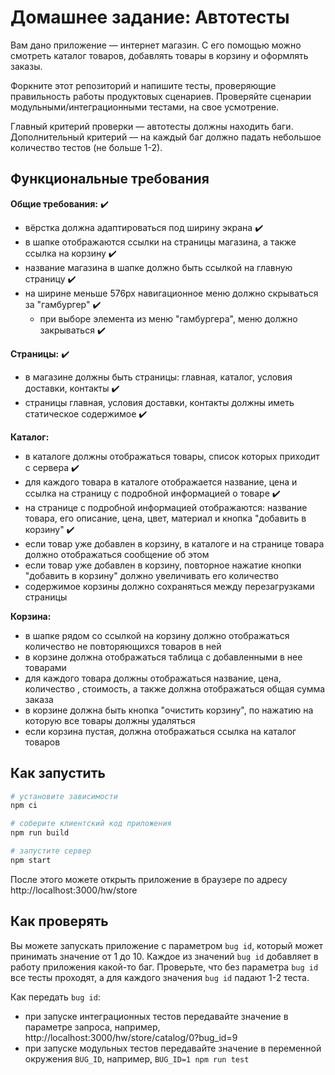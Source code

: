 # Домашнее задание: Автотесты

Вам дано приложение — интернет магазин. С его помощью можно смотреть каталог товаров, добавлять товары в корзину и оформлять заказы.

Форкните этот репозиторий и напишите тесты, проверяющие правильность работы продуктовых сценариев. Проверяйте сценарии модульными/интеграционными тестами, на свое усмотрение.

Главный критерий проверки — автотесты должны находить баги. Дополнительный критерий — на каждый баг должно падать небольшое количество тестов (не больше 1-2).

## Функциональные требования

**Общие требования:** :heavy_check_mark:
- вёрстка должна адаптироваться под ширину экрана :heavy_check_mark:
- в шапке отображаются ссылки на страницы магазина, а также ссылка на корзину :heavy_check_mark:
- название магазина в шапке должно быть ссылкой на главную страницу :heavy_check_mark:
- на ширине меньше 576px навигационное меню должно скрываться за "гамбургер" :heavy_check_mark:
  - при выборе элемента из меню "гамбургера", меню должно закрываться :heavy_check_mark:

**Страницы:** :heavy_check_mark:
- в магазине должны быть страницы: главная, каталог, условия доставки, контакты :heavy_check_mark:
- страницы главная, условия доставки, контакты должны иметь статическое содержимое :heavy_check_mark:

**Каталог:**
- в каталоге должны отображаться товары, список которых приходит с сервера :heavy_check_mark:
- для каждого товара в каталоге отображается название, цена и ссылка на страницу с подробной информацией о товаре :heavy_check_mark:
- на странице с подробной информацией отображаются: название товара, его описание, цена, цвет, материал и кнопка "добавить в корзину" :heavy_check_mark:
- если товар уже добавлен в корзину, в каталоге и на странице товара должно отображаться сообщение об этом
- если товар уже добавлен в корзину, повторное нажатие кнопки "добавить в корзину" должно увеличивать его количество
- содержимое корзины должно сохраняться между перезагрузками страницы

**Корзина:**
- в шапке рядом со ссылкой на корзину должно отображаться количество не повторяющихся товаров в ней
- в корзине должна отображаться таблица с добавленными в нее товарами
- для каждого товара должны отображаться название, цена, количество , стоимость, а также должна отображаться общая сумма заказа
- в корзине должна быть кнопка "очистить корзину", по нажатию на которую все товары должны удаляться
- если корзина пустая, должна отображаться ссылка на каталог товаров


## Как запустить

```sh
# установите зависимости
npm ci

# соберите клиентский код приложения
npm run build

# запустите сервер
npm start
```

После этого можете открыть приложение в браузере по адресу http://localhost:3000/hw/store

## Как проверять

Вы можете запускать приложение с параметром `bug id`, который может принимать значение от 1 до 10. Каждое из значений `bug id` добавляет в работу приложения какой-то баг. Проверьте, что без параметра `bug id` все тесты проходят, а для каждого значения `bug id` падают 1-2 теста.

Как передать `bug id`:
- при запуске интеграционных тестов передавайте значение в параметре запроса, например, http://localhost:3000/hw/store/catalog/0?bug_id=9
- при запуске модульных тестов передавайте значение в переменной окружения `BUG_ID`, например, `BUG_ID=1 npm run test`
